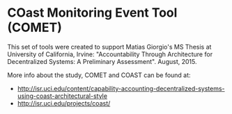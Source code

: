 COast Monitoring Event Tool (COMET)
===================================

This set of tools were created to support Matias Giorgio's MS Thesis at University of California, Irvine: "Accountability Through Architecture for Decentralized Systems: A Preliminary Assessment". August, 2015.

More info about the study, COMET and COAST can be found at:
* http://isr.uci.edu/content/capability-accounting-decentralized-systems-using-coast-architectural-style
* http://isr.uci.edu/projects/coast/

